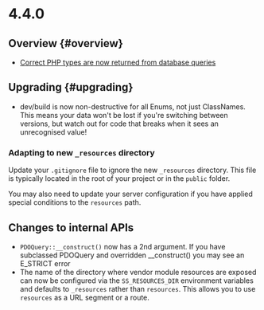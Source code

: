 # 4.4.0

## Overview {#overview}

 - [Correct PHP types are now returned from database queries](/developer_guides/model/sql_select#data-types)
 
## Upgrading {#upgrading}

 - dev/build is now non-destructive for all Enums, not just ClassNames. This means your data won't be lost if you're switching between versions, but watch out for code that breaks when it sees an unrecognised value!

### Adapting to new `_resources` directory

Update your `.gitignore` file to ignore the new `_resources` directory. This file is typically located in the root of your project or in the `public` folder.

You may also need to update your server configuration if you have applied special conditions to the `resources` path.

## Changes to internal APIs

 - `PDOQuery::__construct()` now has a 2nd argument. If you have subclassed PDOQuery and overridden __construct() 
   you may see an E_STRICT error
 - The name of the directory where vendor module resources are exposed can now be configured via the `SS_RESOURCES_DIR` environment variables and defaults to `_resources` rather than `resources`. This allows you to use `resources` as a URL segment or a route.

